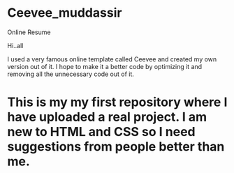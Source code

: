 # Ceevee_muddassir
Online Resume

Hi..all

I used a very famous online template called Ceevee and created my own version out of it.
I hope to make it a better code by optimizing it and removing all the unnecessary code out of it.

This is my my first repository where I have uploaded a real project.
I am new to HTML and CSS so I need suggestions from people better than me.
=======
